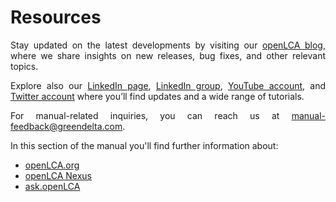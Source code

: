 # Resources

<div style='text-align: justify;'>

Stay updated on the latest developments by visiting our [openLCA blog](https://www.openlca.org/blog/), where we share insights on new releases, bug fixes, and other relevant topics.

Explore also our [LinkedIn page](https://www.linkedin.com/showcase/openlca/), [LinkedIn group](https://www.linkedin.com/groups/5060236/), [YouTube account](https://www.youtube.com/channel/UCGiahq1YZWK4pRXDVXuIi6w), and [Twitter account](<https://twitter.com/openLCA>) where you’ll find updates and a wide range of tutorials.

For manual-related inquiries, you can reach us at <a href="mailto:manual-feedback@greendelta.com">manual-feedback@greendelta.com</a>.

In this section of the manual you'll find further information about:

- [openLCA.org](openlca.org.md)
- [openLCA Nexus](nexus.md)
- [ask.openLCA](ask_openlca.md)

</div>
